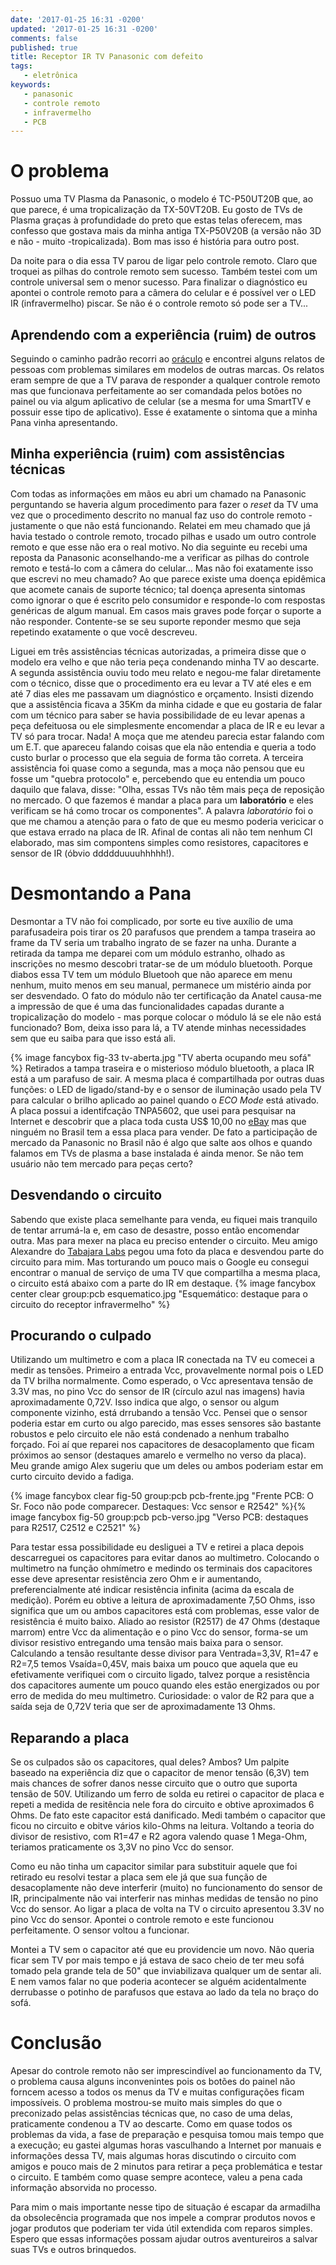 ```yaml
---
date: '2017-01-25 16:31 -0200'
updated: '2017-01-25 16:31 -0200'
comments: false 
published: true
title: Receptor IR TV Panasonic com defeito
tags:
   - eletrônica
keywords:
   - panasonic
   - controle remoto
   - infravermelho
   - PCB
---
```

# O problema #

Possuo uma TV Plasma da Panasonic, o modelo é TC-P50UT20B que, ao que parece, é uma tropicalização da TX-50VT20B. Eu gosto de TVs de Plasma graças à profundidade do preto que estas telas oferecem, mas confesso que gostava mais da minha antiga TX-P50V20B (a versão não 3D e não - muito -tropicalizada). Bom mas isso é história para outro post.

Da noite para o dia essa TV parou de ligar pelo controle remoto. Claro que troquei as pilhas do controle remoto sem sucesso. Também testei com um controle universal sem o menor sucesso. Para finalizar o diagnóstico eu apontei o controle remoto para a câmera do celular e é possível ver o LED IR (infravermelho) piscar. Se não é o controle remoto só pode ser a TV...

## Aprendendo com a experiência (ruim) de outros ##

Seguindo o caminho padrão recorri ao [oráculo](https://www.google.com.br "Google") e encontrei alguns relatos de pessoas com problemas similares em modelos de outras marcas. Os relatos eram sempre de que a TV parava de responder a qualquer controle remoto mas que funcionava perfeitamente ao ser comandada pelos botões no painel ou via algum aplicativo de celular (se a mesma for uma SmartTV e possuir esse tipo de aplicativo). Esse é exatamente o sintoma que a minha Pana vinha apresentando.

## Minha experiência (ruim) com assistências técnicas ##

Com todas as informações em mãos eu abri um chamado na Panasonic perguntando se haveria algum procedimento para fazer o _reset_ da TV uma vez que o procedimento descrito no manual faz uso do controle remoto - justamente o que não está funcionando. Relatei em meu chamado que já havia testado o controle remoto, trocado pilhas e usado um outro controle remoto e que esse não era o real motivo. No dia seguinte eu recebi uma reposta da Panasonic aconselhando-me a verificar as pilhas do controle remoto e testá-lo com a câmera do celular... Mas não foi exatamente isso que escrevi no meu chamado? Ao que parece existe uma doença epidêmica que acomete canais de suporte técnico; tal doença apresenta sintomas como ignorar o que é escrito pelo consumidor e responde-lo com respostas genéricas de algum manual. Em casos mais graves pode forçar o suporte a não responder. Contente-se se seu suporte reponder mesmo que seja repetindo exatamente o que você descreveu.

Liguei em três assistências técnicas autorizadas, a primeira disse que o modelo era velho e que não teria peça condenando minha TV ao descarte. A segunda assistência ouviu todo meu relato e negou-me falar diretamente com o técnico, disse que o procedimento era eu levar a TV até eles e em até 7 dias eles me passavam um diagnóstico e orçamento. Insisti dizendo que a assistência ficava a 35Km da minha cidade e que eu gostaria de falar com um técnico para saber se havia possibilidade de eu levar apenas a peça defeituosa ou ele simplesmente encomendar a placa de IR e eu levar a TV só para trocar. Nada! A moça que me atendeu parecia estar falando com um E.T. que apareceu falando coisas que ela não entendia e queria a todo custo burlar o processo que ela seguia de forma tão correta. A terceira assistência foi quase como a segunda, mas a moça não pensou que eu fosse um "quebra protocolo" e, percebendo que eu entendia um pouco daquilo que falava, disse: "Olha, essas TVs não têm mais peça de reposição no mercado. O que fazemos é mandar a placa para um __laboratório__ e eles verificam se há como trocar os componentes". A palavra _laboratório_ foi o que me chamou a atenção para o fato de que eu mesmo poderia vericicar o que estava errado na placa de IR. Afinal de contas ali não tem nenhum CI elaborado, mas sim compontens simples como resistores, capacitores e sensor de IR (óbvio ddddduuuuhhhhh!).


# Desmontando a Pana #

Desmontar a TV não foi complicado, por sorte eu tive auxílio de uma parafusadeira pois tirar os 20 parafusos que prendem a tampa traseira ao frame da TV seria um trabalho ingrato de se fazer na unha. Durante a retirada da tampa me deparei com um módulo estranho, olhado as inscrições no mesmo descobri tratar-se de um módulo bluetooth. Porque diabos essa TV tem um módulo Bluetooh que não aparece em menu nenhum, muito menos em seu manual, permanece um mistério ainda por ser desvendado. O fato do módulo não ter certificação da Anatel causa-me a impressão de que é uma das funcionalidades capadas durante a tropicalização do modelo - mas porque colocar o módulo lá se ele não está funcionado? Bom, deixa isso para lá, a TV atende minhas necessidades sem que eu saiba para que isso está ali.

{% image fancybox fig-33 tv-aberta.jpg "TV aberta ocupando meu sofá" %}
Retirados a tampa traseira e o misterioso módulo bluetooth, a placa IR está a um parafuso de sair. A mesma placa é compartilhada por outras duas funções: o LED de ligado/stand-by e o sensor de iluminação usado pela TV para calcular o brilho aplicado ao painel quando o _ECO Mode_ está ativado. A placa possui a identifcação TNPA5602, que usei para pesquisar na Internet e descobrir que a placa toda custa US$ 10,00 no [eBay](https://ebay.com "eBay") mas que ninguém no Brasil tem a essa placa para vender. De fato a participação de mercado da Panasonic no Brasil não é algo que salte aos olhos e quando falamos em TVs de plasma a base instalada é ainda menor. Se não tem usuário não tem mercado para peças certo?


## Desvendando o circuito ##

Sabendo que existe placa semelhante para venda, eu fiquei mais tranquilo de tentar arrumá-la e, em caso de desastre, posso então encomendar outra. Mas para mexer na placa eu preciso entender o circuito. Meu amigo Alexandre do [Tabajara Labs](www.tabalabs.com.br/ "Tabajara") pegou uma foto da placa e desvendou parte do circuito para mim. Mas torturando um pouco mais o Google eu consegui encontrar o manual de serviço de uma TV que compartilha a mesma placa, o circuito está abaixo com a parte do IR em destaque.
{% image fancybox center clear group:pcb esquematico.jpg "Esquemático: destaque para o circuito do receptor infravermelho" %}


## Procurando o culpado ##

Utilizando um multimetro e com a placa IR conectada na TV eu comecei a medir as tensões. Primeiro a entrada Vcc, provavelmente normal pois o LED da TV brilha normalmente. Como esperado, o Vcc apresentava tensão de 3.3V mas, no pino Vcc do sensor de IR (círculo azul nas imagens) havia aproximadamente 0,72V. Isso indica que algo, o sensor ou algum componente vizinho, está drrubando a tensão Vcc. Pensei que o sensor poderia estar em curto ou algo parecido, mas esses sensores são bastante robustos e pelo circuito ele não está condenado a nenhum trabalho forçado. Foi aí que reparei nos capacitores de desacoplamento que ficam próximos ao sensor (destaques amarelo e vermelho no verso da placa). Meu grande amigo Alex sugeriu que um deles ou ambos poderiam estar em curto circuito devido a fadiga.

{% image fancybox clear fig-50 group:pcb pcb-frente.jpg "Frente PCB: O Sr. Foco não pode comparecer. Destaques: Vcc sensor e R2542" %}{% image fancybox fig-50 group:pcb pcb-verso.jpg "Verso PCB: destaques para R2517, C2512 e C2521" %}

Para testar essa possibilidade eu desliguei a TV e retirei a placa depois descarreguei os capacitores para evitar danos ao multimetro. Colocando o multimetro na função ohmímetro e medindo os terminais dos capacitores esse deve apresentar resistência zero Ohm e ir aumentando, preferencialmente até indicar resistência infinita (acima da escala de medição). Porém eu obtive a leitura de aproximadamente 7,5O Ohms, isso significa que um ou ambos capacitores está com problemas, esse valor de resistência é muito baixo. Aliado ao resistor (R2517) de 47 Ohms (destaque marrom) entre Vcc da alimentação e o pino Vcc do sensor, forma-se um divisor resistivo entregando uma tensão mais baixa para o sensor. Calculando a tensão resultante desse divisor para Ventrada=3,3V, R1=47 e R2=7,5 temos Vsaída=0,45V, mais baixa um pouco que aquela que eu efetivamente verifiquei com o circuito ligado, talvez porque a resistência dos capacitores aumente um pouco quando eles estão energizados ou por erro de medida do meu multimetro. Curiosidade: o valor de R2 para que a saída seja de 0,72V teria que ser de aproximadamente 13 Ohms.


## Reparando a placa ##

Se os culpados são os capacitores, qual deles? Ambos? Um palpite baseado na experiência diz que o capacitor de menor tensão (6,3V) tem mais chances de sofrer danos nesse circuito que o outro que suporta tensão de 50V. Utilizando um ferro de solda eu retirei o capacitor de placa e repeti a medida de resitência nele fora do circuito e obtive aproximados 6 Ohms. De fato este capacitor está danificado. Medi também o capacitor que ficou no circuito e obitve vários kilo-Ohms na leitura. Voltando a teoria do divisor de resistivo, com R1=47 e R2 agora valendo quase 1 Mega-Ohm, teriamos praticamente os 3,3V no pino Vcc do sensor.

Como eu não tinha um capacitor similar para substituir aquele que foi retirado eu resolvi testar a placa sem ele já que sua função de desacoplamente não deve interferir (muito) no funcionamento do sensor de IR, principalmente não vai interferir nas minhas medidas de tensão no pino Vcc do sensor. Ao ligar a placa de volta na TV o circuito apresentou 3.3V no pino Vcc do sensor. Apontei o controle remoto e este funcionou perfeitamente. O sensor voltou a funcionar.

Montei a TV sem o capacitor até que eu providencie um novo. Não queria ficar sem TV por mais tempo e já estava de saco cheio de ter meu sofá tomado pela grande tela de 50" que inviabilizava qualquer um de sentar ali. E nem vamos falar no que poderia acontecer se alguém acidentalmente derrubasse o potinho de parafusos que estava ao lado da tela no braço do sofá.


# Conclusão #

Apesar do controle remoto não ser imprescindível ao funcionamento da TV, o problema causa alguns inconvenintes pois os botões do painel não forncem acesso a todos os menus da TV e muitas configurações ficam impossíveis. O problema mostrou-se muito mais simples do que o preconizado pelas assistências técnicas que, no caso de uma delas, praticamente condenou a TV ao descarte. Como em quase todos os problemas da vida, a fase de preparação e pesquisa tomou mais tempo que a execução; eu gastei algumas horas vasculhando a Internet por manuais e informações dessa TV, mais algumas horas discutindo o circuito com amigos e pouco mais de 2 minutos para retirar a peça problemática e testar o circuito. E também como quase sempre acontece, valeu a pena cada informação absorvida no processo.

Para mim o mais importante nesse tipo de situação é escapar da armadilha da obsolecência programada que nos impele a comprar produtos novos e jogar produtos que poderiam ter vida útil extendida com reparos simples. Espero que essas informações possam ajudar outros aventureiros a salvar suas TVs e outros brinquedos.


